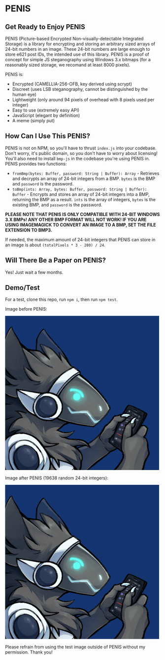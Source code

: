 # PENIS
## Get Ready to Enjoy PENIS
PENIS (Picture-based Encrypted Non-visually-detectable Integrated Storage) is a library for encrypting and storing an arbitrary sized arrays of 24-bit numbers in an image. These 24-bit numbers are large enough to store e621 post IDs, the intended use of this library. PENIS is a proof of concept for simple JS steganography using Windows 3.x bitmaps (for a reasonably sized storage, we recomand at least 8000 pixels).

PENIS is:
* Encrypted (CAMELLIA-256-OFB, key derived using scrypt)
* Discreet (uses LSB steganography, cannot be distinguished by the human eye)
* Lightweight (only around 94 pixels of overhead with 8 pixels used per integer)
* Easy to use (extremely easy API)
* JavaScript (elegant by definition)
* A meme (simply put)

## How Can I Use This PENIS?
PENIS is not on NPM, so you'll have to thrust `index.js` into your codebase. Don't worry, it's public domain, so you don't have to worry about licensing! You'll also need to install `bmp-js` in the codebase you're using PENIS in. PENIS provides two functions:
* `fromBmp(bytes: Buffer, password: String | Buffer): Array` - Retrieves and decrypts an array of 24-bit integers from a BMP. `bytes` is the BMP and `password` is the password.
* `toBmp(ints: Array, bytes: Buffer, password: String | Buffer): Buffer` - Encrypts and stores an array of 24-bit integers into a BMP, returning the BMP as a result. `ints` is the array of integers, `bytes` is the existing BMP, and `password` is the password.

**PLEASE NOTE THAT PENIS IS ONLY COMPATIBLE WITH 24-BIT WINDOWS 3.X BMPs! ANY OTHER BMP FORMAT WILL NOT WORK! IF YOU ARE USING IMAGEMAGICK TO CONVERT AN IMAGE TO A BMP, SET THE FILE EXTENSION TO BMP3.**

If needed, the maximum amount of 24-bit integers that PENIS can store in an image is about `(totalPixels * 3 - 280) / 24`.

## Will There Be a Paper on PENIS?
Yes! Just wait a few months.

## Demo/Test
For a test, clone this repo, run `npm i`, then run `npm test`.

Image before PENIS:

![Image before PENIS](test_image.png)

Image after PENIS (19638 random 24-bit integers):

![Image after PENIS](output_image.png)

Please refrain from using the test image outside of PENIS without my permission. Thank you!